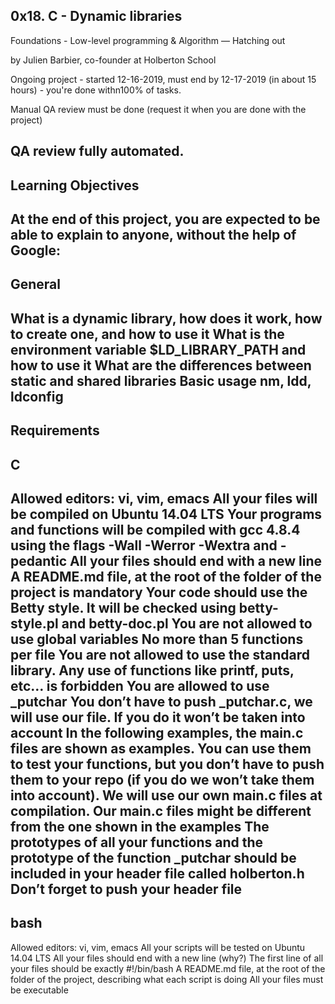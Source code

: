 0x18. C - Dynamic libraries
-----------------------------------------------------------------------------
 Foundations - Low-level programming & Algorithm ― Hatching out

 by Julien Barbier, co-founder at Holberton School

 Ongoing project - started 12-16-2019, must end by 12-17-2019
 (in about 15 hours) - you're done withn100% of tasks.

 Manual QA review must be done (request it when you are done with the project)

 QA review fully automated.
 -----------------------------------------------------------------
 Learning Objectives
 ------------------------------------------------------------------
At the end of this project, you are expected to be able to explain to anyone,
without the help of Google:
--------------------------------------------------------------------------
General
-----------------------------------------------------------------------
What is a dynamic library, how does it work, how to create one,
and how to use it
What is the environment variable $LD_LIBRARY_PATH and how to use it
What are the differences between static and shared libraries
Basic usage nm, ldd, ldconfig
--------------------------------------------------------------------
Requirements
--------------------------------------------------------------------
C
----------------------------------------------------------------------
Allowed editors: vi, vim, emacs
All your files will be compiled on Ubuntu 14.04 LTS
Your programs and functions will be compiled with gcc 4.8.4
using the flags -Wall -Werror -Wextra and -pedantic
All your files should end with a new line
A README.md file, at the root of the folder of the project is mandatory
Your code should use the Betty style.
It will be checked using betty-style.pl and betty-doc.pl
You are not allowed to use global variables
No more than 5 functions per file
You are not allowed to use the standard library.
Any use of functions like printf, puts, etc… is forbidden
You are allowed to use _putchar
You don’t have to push _putchar.c, we will use our file.
If you do it won’t be taken into account
In the following examples, the main.c files are shown as examples.
You can use them to test your functions,
but you don’t have to push them to your repo
(if you do we won’t take them into account).
We will use our own main.c files at compilation.
Our main.c files might be different from the one shown in the examples
The prototypes of all your functions and the prototype
of the function _putchar should be included in your header file
called holberton.h
Don’t forget to push your header file
-----------------------------------------------------------
bash
---------------------------------------------------------------
Allowed editors: vi, vim, emacs
All your scripts will be tested on Ubuntu 14.04 LTS
All your files should end with a new line (why?)
The first line of all your files should be exactly #!/bin/bash
A README.md file, at the root of the folder of the project,
describing what each script is doing
All your files must be executable